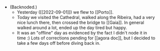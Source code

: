 - (Backnoded.)
  - Yesterday ([[2022-09-01]]) we flew to [[Porto]].
  - Today we visited the Cathedral, walked along the Ribeira, had a very nice lunch there, then crossed the bridge to [[Gaia]]. In general walked around a lot, ended up the day tired but happy.
  - It was an "offline" day as evidenced by the fact I didn't node it in time :) Lots of corrections pending for [[agora doc]], but I decided to take a few days off before diving back in.
